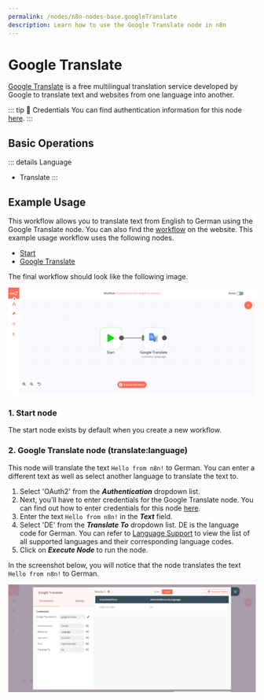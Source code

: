 ```yaml
---
permalink: /nodes/n8n-nodes-base.googleTranslate
description: Learn how to use the Google Translate node in n8n
---
```


# Google Translate

[Google Translate](https://translate.google.com/) is a free multilingual translation service developed by Google to translate text and websites from one language into another. 

::: tip 🔑 Credentials
You can find authentication information for this node [here](../../../credentials/Google/README.md).
:::

## Basic Operations

::: details Language
- Translate
:::

## Example Usage

This workflow allows you to translate text from English to German using the Google Translate node. You can also find the [workflow](https://n8n.io/workflows/743) on the website. This example usage workflow uses the following nodes.
- [Start](../../core-nodes/Start/README.md)
- [Google Translate]()

The final workflow should look like the following image.

![A workflow with the Google Translate node](./workflow.png)

### 1. Start node

The start node exists by default when you create a new workflow.

### 2. Google Translate node (translate:language)

This node will translate the text `Hello from n8n!` to German. You can enter a different text as well as select another language to translate the text to.

1. Select 'OAuth2' from the ***Authentication*** dropdown list. 
2. Next, you'll have to enter credentials for the Google Translate node. You can find out how to enter credentials for this node [here](../../../credentials/Google/README.md).
3. Enter the text `Hello from n8n!` in the ***Text*** field.
4. Select 'DE' from the ***Translate To*** dropdown list. DE is the language code for German. You can refer to [Language Support](https://cloud.google.com/translate/docs/languages) to view the list of all supported languages and their corresponding language codes.
5. Click on ***Execute Node*** to run the node.

In the screenshot below, you will notice that the node translates the text `Hello from n8n!` to German.

![Using the Google Translate node to translate text in German](./GoogleTranslate_node.png)
